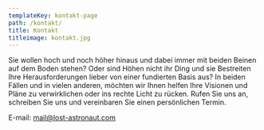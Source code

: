 ```yaml
---
templateKey: kontakt-page
path: /kontakt/
title: Kontakt
titleimage: kontakt.jpg
---
```

Sie wollen hoch und noch höher hinaus und dabei immer mit beiden Beinen auf dem Boden stehen? Oder sind Höhen nicht ihr Ding und sie Bestreiten Ihre Herausforderungen lieber von einer fundierten Basis aus? In beiden Fällen und in vielen anderen, möchten wir Ihnen helfen Ihre Visionen und Pläne zu verwirklichen oder ins rechte Licht zu rücken. Rufen Sie uns an, schreiben Sie uns und vereinbaren Sie einen persönlichen Termin.

E-mail: [mail@lost-astronaut.com](mail:mail@lost-astronaut.com)

